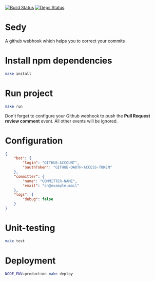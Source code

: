 [![Build Status](https://travis-ci.org/marmelab/sedy.svg?branch=master)](https://travis-ci.org/marmelab/sedy) [![Deps Status](https://david-dm.org/marmelab/sedy.svg)](https://david-dm.org/marmelab/sedy)

# Sedy
A github webhook which helps you to correct your commits

# Install npm dependencies

```bash
make install
```

# Run project

```bash
make run
```

Don't forget to configure your Github webhook to push the **Pull Request review comment** event. All other events will be ignored.

# Configuration

```json
{
    "bot": {
        "login": "GITHUB-ACCOUNT",
        "oauthToken": "GITHUB-OAUTH-ACCESS-TOKEN"
    },
    "committer": {
        "name": "COMMITTER-NAME",
        "email": "an@example.mail"
    },
    "logs": {
        "debug": false
    }
}
```

# Unit-testing

```bash
make test
```

# Deployment

```bash
NODE_ENV=production make deploy
```
